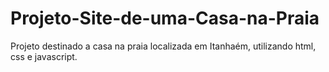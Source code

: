 # Projeto-Site-de-uma-Casa-na-Praia

Projeto destinado a casa na praia localizada em Itanhaém, utilizando html, css e javascript.
